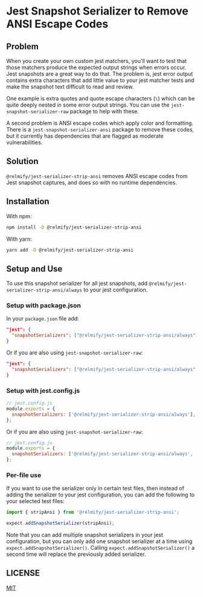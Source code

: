 # Jest Snapshot Serializer to Remove ANSI Escape Codes

## Problem

When you create your own custom jest matchers, you'll want to test that those matchers produce the
expected output strings when errors occur. Jest snapshots are a great way to do that. The problem
is, jest error output contains extra characters that add little value to your jest matcher tests and
make the snapshot text difficult to read and review.

One example is extra quotes and quote escape characters (`\`) which can be quite deeply nested in
some error output strings. You can use the `jest-snapshot-serializer-raw` package to help with
these.

A second problem is ANSI escape codes which apply color and formatting. There is a
`jest-snapshot-serializer-ansi` package to remove these codes, but it currently has dependencies
that are flagged as moderate vulnerabilities.

## Solution

`@relmify/jest-serializer-strip-ansi` removes ANSI escape codes from Jest snapshot captures, and
does so with no runtime dependencies.

## Installation

With npm:

```sh
npm install -D @relmify/jest-serializer-strip-ansi
```

With yarn:

```sh
yarn add -D @relmify/jest-serializer-strip-ansi
```

## Setup and Use

To use this snapshot serializer for all jest snapshots, add
`@relmify/jest-serializer-strip-ansi/always` to your jest configuration.

### Setup with package.json

In your `package.json` file add:

```json
"jest": {
  "snapshotSerializers": ["@relmify/jest-serializer-strip-ansi/always"]
}
```

Or if you are also using `jest-snapshot-serializer-raw`:

```json
"jest": {
  "snapshotSerializers": ["@relmify/jest-serializer-strip-ansi/always", "jest-snapshot-serializer-raw/always"]
}
```

### Setup with jest.config.js

```js
// jest.config.js
module.exports = {
  snapshotSerializers: ['@relmify/jest-serializer-strip-ansi/always'],
};
```

Or if you are also using `jest-snapshot-serializer-raw`:

```js
// jest.config.js
module.exports = {
  snapshotSerializers: ['@relmify/jest-serializer-strip-ansi/always', 'jest-snapshot-serializer-raw/always'],
};
```

### Per-file use

If you want to use the serializer only in certain test files, then instead of adding the serializer
to your jest configuration, you can add the following to your selected test files:

```ts
import { stripAnsi } from '@relmify/jest-serializer-strip-ansi';

expect.addSnapshotSerializer(stripAnsi);
```

Note that you can add multiple snapshot serializers in your jest configuration, but you can only add
one snapshot serializer at a time using `expect.addSnapshotSerializer()`. Calling
`expect.addSnapshotSerializer()` a second time will replace the previously added serializer.

## LICENSE

[MIT](/LICENSE)
